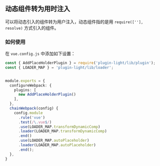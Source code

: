 ## 动态组件转为用时注入

可以将动态引入的组件转为用户注入，动态组件指的是用 `require([''], resolve)` 方式引入的组件。

### 如何使用

在 `vue.config.js` 中添加如下设置：

```ts
const { AddPlaceHolderPlugin } = require('plugin-light/lib/plugin');
const { LOADER_MAP } = 'plugin-light/lib/loader';


module.exports = {
  configureWebpack: {
    plugins: [
      new AddPlaceHolderPlugin()
    ],
  },
  chainWebpack(config) {
    config.module
      .rule('vue')
      .test(/\.vue$/)
      .use(LOADER_MAP.transformDynamicComp)
      .loader(LOADER_MAP.transformDynamicComp)
      .end()
      .use(LOADER_MAP.autoPlaceholder)
      .loader(LOADER_MAP.autoPlaceholder)
      .end();
  },
}
```

